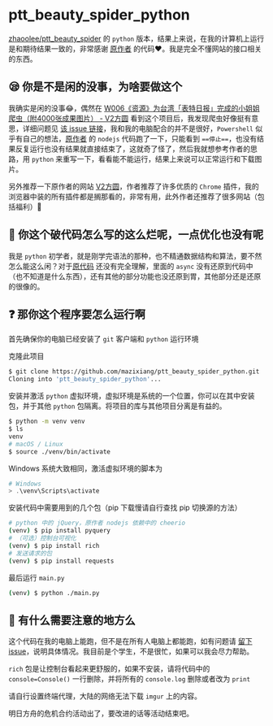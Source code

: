# ptt_beauty_spider_python

[zhaoolee/ptt_beauty_spider](https://github.com/zhaoolee/ptt_beauty_spider) 的 `python` 版本，结果上来说，在我的计算机上运行是和期待结果一致的，非常感谢 [原作者](https://github.com/zhaoolee) 的代码❤。我是完全不懂网站的接口相关的东西。

## 😪 你是不是闲的没事，为啥要做这个

我确实是闲的没事😂，偶然在 [W006《资源》为台湾「表特日报」完成的小姐姐爬虫（附4000张成果图片） - V2方圆](https://www.v2fy.com/p/dgithubjikemijijikemiji-mdwebsite-000007-music-3/) 看到这个项目后，我发现爬虫好像挺有意思，详细问题见 [该 issue 链接](https://github.com/zhaoolee/ptt_beauty_spider/issues/1)，我和我的电脑配合的并不是很好，`Powershell` 似乎有自己的想法，[原作者](https://github.com/zhaoolee) 的 `nodejs` 代码跑了一下，只能看到 `==停止==`，也没有结果反复运行也没有结果就直接结束了，这就奇了怪了，然后我就想参考作者的思路，用 `python` 来重写一下，看看能不能运行，结果上来说可以正常运行和下载图片。

另外推荐一下原作者的网站 [V2方圆](https://www.v2fy.com/)，作者推荐了许多优质的 `Chrome` 插件，我的浏览器中装的所有插件都是搁那看的，非常有用，此外作者还推荐了很多网站（包括福利）🤤

## 🤮 你这个破代码怎么写的这么烂呢，一点优化也没有呢

我是 `python` 初学者，就是刚学完语法的那种，也不精通数据结构和算法，要不然怎么能这么闲？对于[原代码](https://github.com/zhaoolee/ptt_beauty_spider/blob/master/index.js) 还没有完全理解，里面的 `async` 没有还原到代码中（也不知道是什么东西），还有其他的部分功能也没还原到胃，其他部分还是还原的很像的。

## ❓ 那你这个程序要怎么运行啊

首先确保你的电脑已经安装了 `git` 客户端和 `python` 运行环境

克隆此项目

```bash
$ git clone https://github.com/mazixiang/ptt_beauty_spider_python.git
Cloning into 'ptt_beauty_spider_python'...
```

安装并激活 `python` 虚拟环境，虚拟环境是系统的一个位置，你可以在其中安装包，并于其他 `python` 包隔离。将项目的库与其他项目分离是有益的。

```bash
$ python -m venv venv
$ ls
venv
# macOS / Linux
$ source ./venv/bin/activate
```

Windows 系统大致相同，激活虚拟环境的脚本为

```powershell
# Windows
> .\venv\Scripts\activate
```

安装代码中需要用到的几个包（pip 下载慢请自行查找 pip 切换源的方法）

```bash
# python 中的 jQuery，原作者 nodejs 依赖中的 cheerio
(venv) $ pip install pyquery
# （可选）控制台可视化
(venv) $ pip install rich
# 发送请求的包
(venv) $ pip install requests
```

最后运行 `main.py`

```bash
(venv) $ python ./main.py
```

## 👀 有什么需要注意的地方么

这个代码在我的电脑上能跑，但不是在所有人电脑上都能跑，如有问题请 [留下 issue](https://github.com/mazixiang/ptt_beauty_spider_python/issues/new/choose)，说明具体情况。我目前是个学生，不是很忙，如果可以我会尽力帮助。

`rich` 包是让控制台看起来更舒服的，如果不安装，请将代码中的 `console=Console()` 一行删除，并将所有的 `console.log` 删除或者改为 `print`

请自行设置终端代理，大陆的网络无法下载 `imgur` 上的内容。

明日方舟的危机合约活动出了，要改进的话等活动结束吧。
